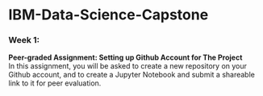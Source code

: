 # IBM-Data-Science-Capstone


### Week 1:
**Peer-graded Assignment: Setting up Github Account for The Project**\
In this assignment, you will be asked to create a new repository on your Github account, and to create a Jupyter Notebook and submit a shareable link to it for peer evaluation.
